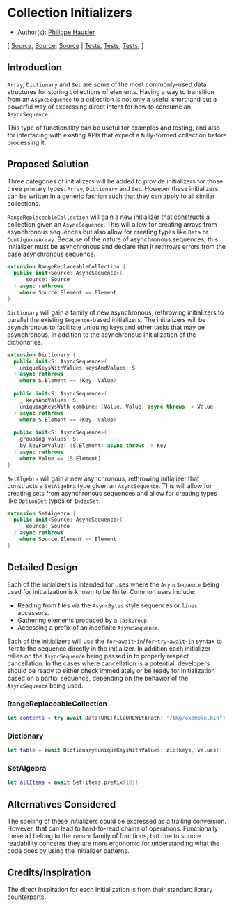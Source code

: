 # Collection Initializers

* Author(s): [Philippe Hausler](https://github.com/phausler)

[
[Source](https://github.com/apple/swift-async-algorithms/blob/main/Sources/AsyncAlgorithms/Dictionary.swift),
[Source](https://github.com/apple/swift-async-algorithms/blob/main/Sources/AsyncAlgorithms/RangeReplaceableCollection.swift),
[Source](https://github.com/apple/swift-async-algorithms/blob/main/Sources/AsyncAlgorithms/SetAlgebra.swift) |
[Tests](https://github.com/apple/swift-async-algorithms/blob/main/Tests/AsyncAlgorithmsTests/TestDictionary.swift),
[Tests](https://github.com/apple/swift-async-algorithms/blob/main/Tests/AsyncAlgorithmsTests/TestRangeReplaceableCollection.swift),
[Tests](https://github.com/apple/swift-async-algorithms/blob/main/Tests/AsyncAlgorithmsTests/TestSetAlgebra.swift),
]


## Introduction

`Array`, `Dictionary` and `Set` are some of the most commonly-used data structures for storing collections of elements. Having a way to transition from an `AsyncSequence` to a collection is not only a useful shorthand but a powerful way of expressing direct intent for how to consume an `AsyncSequence`.

This type of functionality can be useful for examples and testing, and also for interfacing with existing APIs that expect a fully-formed collection before processing it.

## Proposed Solution

Three categories of initializers will be added to provide initializers for those three primary types: `Array`, `Dictionary` and `Set`. However these initializers can be written in a generic fashion such that they can apply to all similar collections.

`RangeReplaceableCollection` will gain a new initializer that constructs a collection given an `AsyncSequence`. This will allow for creating arrays from asynchronous sequences but also allow for creating types like `Data` or `ContiguousArray`. Because of the nature of asynchronous sequences, this initializer must be asynchronous and declare that it rethrows errors from the base asynchronous sequence.

```swift
extension RangeReplaceableCollection {
  public init<Source: AsyncSequence>(
    _ source: Source
  ) async rethrows 
    where Source.Element == Element
}
```

`Dictionary` will gain a family of new asynchronous, rethrowing initializers to parallel the existing `Sequence`-based initializers. The initializers will be asynchronous to facilitate uniquing keys and other tasks that may be asynchronous, in addition to the asynchronous initialization of the dictionaries.

```swift
extension Dictionary {
  public init<S: AsyncSequence>(
    uniqueKeysWithValues keysAndValues: S
  ) async rethrows 
    where S.Element == (Key, Value)
    
  public init<S: AsyncSequence>(
    _ keysAndValues: S, 
    uniquingKeysWith combine: (Value, Value) async throws -> Value
  ) async rethrows
    where S.Element == (Key, Value)
    
  public init<S: AsyncSequence>(
    grouping values: S, 
    by keyForValue: (S.Element) async throws -> Key
  ) async rethrows
    where Value == [S.Element]
}
```

`SetAlgebra` will gain a new asynchronous, rethrowing initializer that constructs a `SetAlgebra` type given an `AsyncSequence`. This will allow for creating sets from asynchronous sequences and allow for creating types like `OptionSet` types or `IndexSet`.

```swift
extension SetAlgebra {
  public init<Source: AsyncSequence>(
    _ source: Source
  ) async rethrows
    where Source.Element == Element
}
```

## Detailed Design

Each of the initializers is intended for uses where the `AsyncSequence` being used for initialization is known to be finite. Common uses include: 

* Reading from files via the `AsyncBytes` style sequences or `lines` accessors.
* Gathering elements produced by a `TaskGroup`.
* Accessing a prefix of an indefinite `AsyncSequence`. 

Each of the initializers will use the `for`-`await`-`in`/`for`-`try`-`await`-`in` syntax to iterate the sequence directly in the initializer. In addition each initializer relies on the `AsyncSequence` being passed in to properly respect cancellation. In the cases where cancellation is a potential, developers should be ready to either check immediately or be ready for initialization based on a partial sequence, depending on the behavior of the `AsyncSequence` being used. 

### RangeReplaceableCollection

```swift
let contents = try await Data(URL(fileURLWithPath: "/tmp/example.bin").resourceBytes)
```

### Dictionary

```swift
let table = await Dictionary(uniqueKeysWithValues: zip(keys, values))
```

### SetAlgebra

```swift
let allItems = await Set(items.prefix(10))
```

## Alternatives Considered

The spelling of these initializers could be expressed as a trailing conversion. However, that can lead to hard-to-read chains of operations. Functionally these all belong to the `reduce` family of functions, but due to source readability concerns they are more ergonomic for understanding what the code does by using the initializer patterns.

## Credits/Inspiration

The direct inspiration for each initialization is from their standard library counterparts. 
